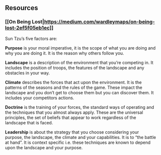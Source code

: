 
## Resources

### [[On Being Lost|https://medium.com/wardleymaps/on-being-lost-2ef5f05eb1ec]]

Sun Tzu’s five factors are:

**Purpose** is your moral imperative, it is the scope of what you are doing and why you are doing it. It is the reason why others follow you.

**Landscape** is a description of the environment that you’re competing in. It includes the position of troops, the features of the landscape and any obstacles in your way.

**Climate** describes the forces that act upon the environment. It is the patterns of the seasons and the rules of the game. These impact the landscape and you don’t get to choose them but you can discover them. It includes your competitors actions.

**Doctrine** is the training of your forces, the standard ways of operating and the techniques that you almost always apply. These are the universal principles, the set of beliefs that appear to work regardless of the landscape that is faced.

**Leadership** is about the strategy that you choose considering your purpose, the landscape, the climate and your capabilities. It is to “the battle at hand”. It is context specific i.e. these techniques are known to depend upon the landscape and your purpose.